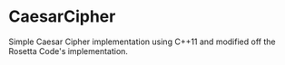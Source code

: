 CaesarCipher
============

Simple Caesar Cipher implementation using C++11 and modified off the Rosetta Code's implementation.

